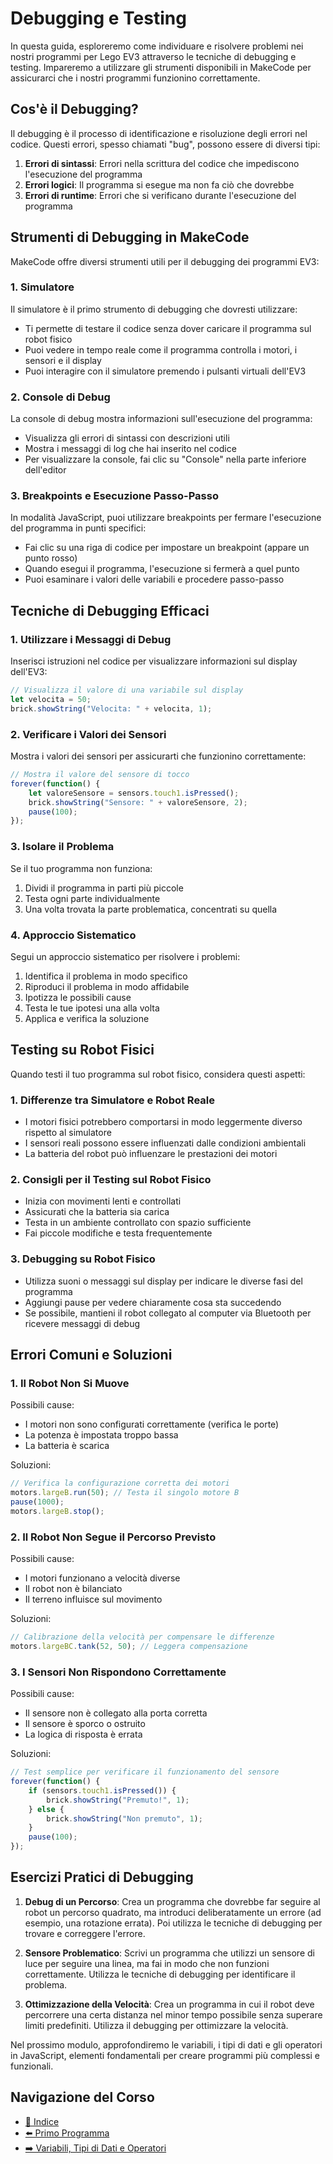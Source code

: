 # Debugging e Testing

In questa guida, esploreremo come individuare e risolvere problemi nei nostri programmi per Lego EV3 attraverso le tecniche di debugging e testing. Impareremo a utilizzare gli strumenti disponibili in MakeCode per assicurarci che i nostri programmi funzionino correttamente.

## Cos'è il Debugging?

Il debugging è il processo di identificazione e risoluzione degli errori nel codice. Questi errori, spesso chiamati "bug", possono essere di diversi tipi:

1. **Errori di sintassi**: Errori nella scrittura del codice che impediscono l'esecuzione del programma
2. **Errori logici**: Il programma si esegue ma non fa ciò che dovrebbe
3. **Errori di runtime**: Errori che si verificano durante l'esecuzione del programma

## Strumenti di Debugging in MakeCode

MakeCode offre diversi strumenti utili per il debugging dei programmi EV3:

### 1. Simulatore

Il simulatore è il primo strumento di debugging che dovresti utilizzare:

- Ti permette di testare il codice senza dover caricare il programma sul robot fisico
- Puoi vedere in tempo reale come il programma controlla i motori, i sensori e il display
- Puoi interagire con il simulatore premendo i pulsanti virtuali dell'EV3

### 2. Console di Debug

La console di debug mostra informazioni sull'esecuzione del programma:

- Visualizza gli errori di sintassi con descrizioni utili
- Mostra i messaggi di log che hai inserito nel codice
- Per visualizzare la console, fai clic su "Console" nella parte inferiore dell'editor

### 3. Breakpoints e Esecuzione Passo-Passo

In modalità JavaScript, puoi utilizzare breakpoints per fermare l'esecuzione del programma in punti specifici:

- Fai clic su una riga di codice per impostare un breakpoint (appare un punto rosso)
- Quando esegui il programma, l'esecuzione si fermerà a quel punto
- Puoi esaminare i valori delle variabili e procedere passo-passo

## Tecniche di Debugging Efficaci

### 1. Utilizzare i Messaggi di Debug

Inserisci istruzioni nel codice per visualizzare informazioni sul display dell'EV3:

```javascript
// Visualizza il valore di una variabile sul display
let velocita = 50;
brick.showString("Velocita: " + velocita, 1);
```

### 2. Verificare i Valori dei Sensori

Mostra i valori dei sensori per assicurarti che funzionino correttamente:

```javascript
// Mostra il valore del sensore di tocco
forever(function() {
    let valoreSensore = sensors.touch1.isPressed();
    brick.showString("Sensore: " + valoreSensore, 2);
    pause(100);
});
```

### 3. Isolare il Problema

Se il tuo programma non funziona:

1. Dividi il programma in parti più piccole
2. Testa ogni parte individualmente
3. Una volta trovata la parte problematica, concentrati su quella

### 4. Approccio Sistematico

Segui un approccio sistematico per risolvere i problemi:

1. Identifica il problema in modo specifico
2. Riproduci il problema in modo affidabile
3. Ipotizza le possibili cause
4. Testa le tue ipotesi una alla volta
5. Applica e verifica la soluzione

## Testing su Robot Fisici

Quando testi il tuo programma sul robot fisico, considera questi aspetti:

### 1. Differenze tra Simulatore e Robot Reale

- I motori fisici potrebbero comportarsi in modo leggermente diverso rispetto al simulatore
- I sensori reali possono essere influenzati dalle condizioni ambientali
- La batteria del robot può influenzare le prestazioni dei motori

### 2. Consigli per il Testing sul Robot Fisico

- Inizia con movimenti lenti e controllati
- Assicurati che la batteria sia carica
- Testa in un ambiente controllato con spazio sufficiente
- Fai piccole modifiche e testa frequentemente

### 3. Debugging su Robot Fisico

- Utilizza suoni o messaggi sul display per indicare le diverse fasi del programma
- Aggiungi pause per vedere chiaramente cosa sta succedendo
- Se possibile, mantieni il robot collegato al computer via Bluetooth per ricevere messaggi di debug

## Errori Comuni e Soluzioni

### 1. Il Robot Non Si Muove

Possibili cause:
- I motori non sono configurati correttamente (verifica le porte)
- La potenza è impostata troppo bassa
- La batteria è scarica

Soluzioni:
```javascript
// Verifica la configurazione corretta dei motori
motors.largeB.run(50); // Testa il singolo motore B
pause(1000);
motors.largeB.stop();
```

### 2. Il Robot Non Segue il Percorso Previsto

Possibili cause:
- I motori funzionano a velocità diverse
- Il robot non è bilanciato
- Il terreno influisce sul movimento

Soluzioni:
```javascript
// Calibrazione della velocità per compensare le differenze
motors.largeBC.tank(52, 50); // Leggera compensazione
```

### 3. I Sensori Non Rispondono Correttamente

Possibili cause:
- Il sensore non è collegato alla porta corretta
- Il sensore è sporco o ostruito
- La logica di risposta è errata

Soluzioni:
```javascript
// Test semplice per verificare il funzionamento del sensore
forever(function() {
    if (sensors.touch1.isPressed()) {
        brick.showString("Premuto!", 1);
    } else {
        brick.showString("Non premuto", 1);
    }
    pause(100);
});
```

## Esercizi Pratici di Debugging

1. **Debug di un Percorso**: Crea un programma che dovrebbe far seguire al robot un percorso quadrato, ma introduci deliberatamente un errore (ad esempio, una rotazione errata). Poi utilizza le tecniche di debugging per trovare e correggere l'errore.

2. **Sensore Problematico**: Scrivi un programma che utilizzi un sensore di luce per seguire una linea, ma fai in modo che non funzioni correttamente. Utilizza le tecniche di debugging per identificare il problema.

3. **Ottimizzazione della Velocità**: Crea un programma in cui il robot deve percorrere una certa distanza nel minor tempo possibile senza superare limiti predefiniti. Utilizza il debugging per ottimizzare la velocità.

Nel prossimo modulo, approfondiremo le variabili, i tipi di dati e gli operatori in JavaScript, elementi fondamentali per creare programmi più complessi e funzionali.

## Navigazione del Corso
- [📑 Indice](../README.md)
- [⬅️ Primo Programma](03-PrimoProgramma.md)
- [➡️ Variabili, Tipi di Dati e Operatori](../02-Variabili-TipiDati-Operatori/README.md)